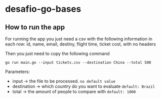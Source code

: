 # desafio-go-bases

## How to run the app

For running the app you just need a csv with the following information in each row: id, name, email,
destiny, flight time, ticket cost, with no headers

Then you just need to copy the following command

```shell
go run main.go --input tickets.csv --destination China --total 500
```
Parameters:
- input -> the file to be processed. `no default value`
- destination -> which country do you want to evaluate `default: Brazil`
- total -> the amount of people to compare with `default: 1000`